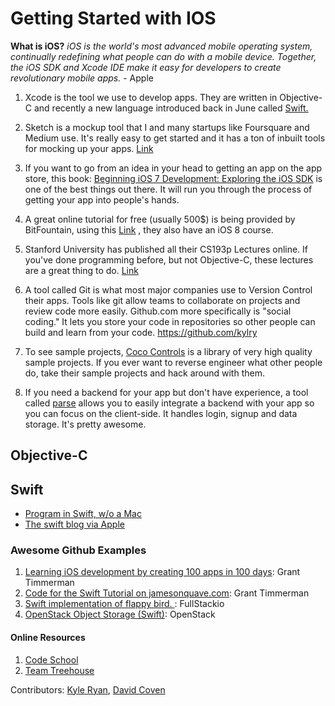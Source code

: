 Getting Started with IOS
=========================
**What is iOS?** _iOS is the world's most advanced mobile operating system, continually redefining what people can do with a mobile device. Together, the iOS SDK and Xcode IDE make it easy for developers to create revolutionary mobile apps._ - Apple

1. Xcode is the tool we use to develop apps. They are written in Objective-C and recently a new language introduced back in June called [Swift.](https://itunes.apple.com/us/app/xcode/id497799835?mt=12)

2. Sketch is a mockup tool that I and many startups like Foursquare and Medium use. It's really easy to get started and it has a ton of inbuilt tools for mocking up your apps. [Link](https://itunes.apple.com/us/app/sketch-3/id852320343?mt=12)

3. If you want to go from an idea in your head to getting an app on the app store, this book: [Beginning iOS 7 Development: Exploring the iOS SDK](http://www.amazon.com/Beginning-iOS-Development-Exploring-SDK/dp/143026022X/ref=sr_1_4?ie=UTF8&qid=undefined&sr=8-4&keywords=iOS+development) is one of the best things out there. It will run you through the process of getting your app into people's hands. 

4. A great online tutorial for free (usually 500$) is being provided by BitFountain, using this [Link](http://bitfountain.io/course/the-complete-ios-7-course-learn-by-building-14-apps/?couponCode=COUPON111677) , they also have an iOS 8 course.

5. Stanford University has published all their CS193p Lectures online. If you've done programming before, but not Objective-C, these lectures are a great thing to do. [Link](https://www.youtube.com/watch?v=vXY2EbfAreE&list=PLBcBXZRCvzo2pnU0DVMjaZQfob3JYiQhf)

6. A tool called Git is what most major companies use to Version Control their apps. Tools like git allow teams to collaborate on projects and review code more easily. Github.com more specifically is "social coding." It lets you store your code in repositories so other people can build and learn from your code. https://github.com/kylry

7. To see sample projects, [Coco Controls](https://www.cocoacontrols.com) is a library of very high quality sample projects. If you ever want to reverse engineer what other people do, take their sample projects and hack around with them.

8. If you need a backend for your app but don't have experience, a tool called [parse](https://www.parse.com) allows you to easily integrate a backend with your app so you can focus on the client-side. It handles login, signup and data storage. It's pretty awesome.

## Objective-C

## Swift
- [Program in Swift, w/o a Mac](http://swiftstub.com/)
- [The swift blog via Apple](https://developer.apple.com/swift/blog/?id=1)

### Awesome Github Examples
1. [Learning iOS development by creating 100 apps in 100 days](https://github.com/grant/100-Apps): Grant Timmerman
2. [Code for the Swift Tutorial on jamesonquave.com](https://github.com/grant/Swift-Tutorial): Grant Timmerman
3. [Swift implementation of flappy bird. ](https://github.com/fullstackio/FlappySwift): FullStackio
4. [OpenStack Object Storage (Swift)](https://github.com/openstack/swift): OpenStack


#### Online Resources 
1. [Code School](https://www.codeschool.com/paths/ios)
2. [Team Treehouse](http://teamtreehouse.com/tracks/ios-development)

Contributors: [Kyle Ryan](https://github.com/kylry), [David Coven](http://github.com/mrcoven94)

